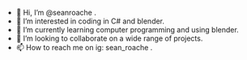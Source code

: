 - 👋 Hi, I’m @seanroache .
- 👀 I’m interested in coding in C# and blender.
- 🌱 I’m currently learning computer programming and using blender.
- 💞️ I’m looking to collaborate on a wide range of projects.
- 📫 How to reach me on ig: sean_roache .

<!---
seanroache/seanroache is a ✨ special ✨ repository because its `README.md` (this file) appears on your GitHub profile.
You can click the Preview link to take a look at your changes.
--->
